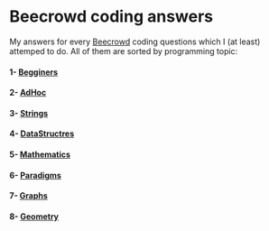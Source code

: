 # Beecrowd coding answers

My answers for every [Beecrowd](https://www.beecrowd.com.br/judge/en/profile/652440) coding questions which I (at least) attemped to do. All of them are sorted by programming topic:

#### 1- [Begginers](https://github.com/Francis1408/Beecrowd/tree/main/1-Beginners)
#### 2- [AdHoc](https://github.com/Francis1408/Beecrowd/tree/main/2-AdHoc)
#### 3- [Strings](https://github.com/Francis1408/Beecrowd/tree/main/3-Strings)
#### 4- [DataStructres](https://github.com/Francis1408/Beecrowd/tree/main/4-DataStructures)
#### 5- [Mathematics](https://github.com/Francis1408/Beecrowd/tree/main/5-Mathematics)
#### 6- [Paradigms](https://github.com/Francis1408/Beecrowd/tree/main/6-Paradigms)
#### 7- [Graphs](https://github.com/Francis1408/Beecrowd/tree/main/7-Graphs)
#### 8- [Geometry](https://github.com/Francis1408/Beecrowd/tree/main/8-Geometry)